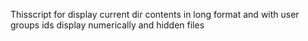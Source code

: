Thisscript for display current dir contents in long format and with user groups ids display numerically and hidden files
